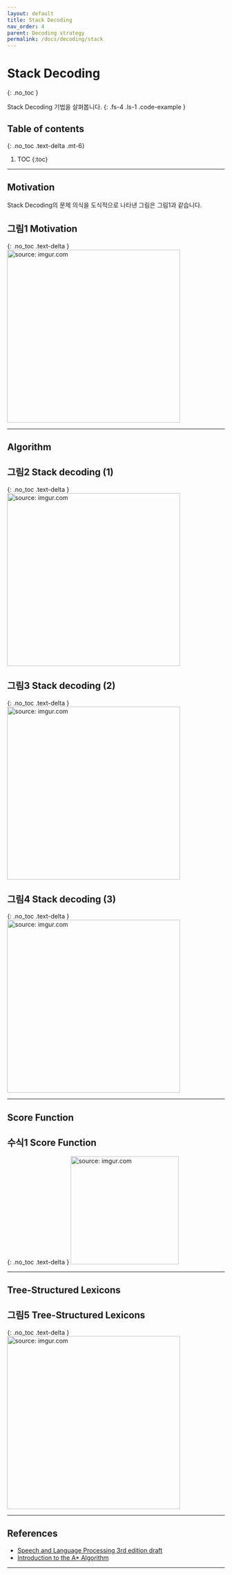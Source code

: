 ```yaml
---
layout: default
title: Stack Decoding
nav_order: 4
parent: Decoding strategy
permalink: /docs/decoding/stack
---
```


# Stack Decoding
{: .no_toc }

Stack Decoding 기법을 살펴봅니다.
{: .fs-4 .ls-1 .code-example }

## Table of contents
{: .no_toc .text-delta .mt-6}

1. TOC
{:toc}


---

## Motivation

Stack Decoding의 문제 의식을 도식적으로 나타낸 그림은 그림1과 같습니다.


## **그림1** Motivation
{: .no_toc .text-delta }
<img src="https://i.imgur.com/rbG1CaI.png" width="400px" title="source: imgur.com" />


---

## Algorithm


## **그림2** Stack decoding (1)
{: .no_toc .text-delta }
<img src="https://i.imgur.com/eXs0mBy.png" width="400px" title="source: imgur.com" />


## **그림3** Stack decoding (2)
{: .no_toc .text-delta }
<img src="https://i.imgur.com/nBmJD6M.png" width="400px" title="source: imgur.com" />


## **그림4** Stack decoding (3)
{: .no_toc .text-delta }
<img src="https://i.imgur.com/DeXL8Tk.png" width="400px" title="source: imgur.com" />


---

## Score Function


## **수식1** Score Function
{: .no_toc .text-delta }
<img src="https://i.imgur.com/jR7x8Eo.png" width="250px" title="source: imgur.com" />


---

## Tree-Structured Lexicons


## **그림5** Tree-Structured Lexicons
{: .no_toc .text-delta }
<img src="https://i.imgur.com/xlR6mzP.png" width="400px" title="source: imgur.com" />


---

## References

- [Speech and Language Processing 3rd edition draft](https://web.stanford.edu/~jurafsky/slp3/9.pdf)
- [Introduction to the A* Algorithm](https://www.redblobgames.com/pathfinding/a-star/introduction.html)

---